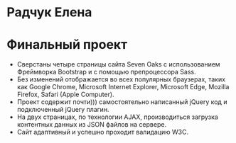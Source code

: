 # Радчук Елена 
# Финальный проект 
- Сверстаны четыре страницы сайта Seven Oaks с использованием Фреймворка Вootstrap и с помощью препроцессора Sass.  
- Без изменений отображается во всех популярных браузерах, таких как  Google Chrome, Microsoft Internet Explorer, Microsoft  Edge, Mozilla Firefox, Safari (Apple Computer).
- Проект содержит почти))) самостоятельно написанный jQuery код и подключенный jQuery плагин.
- На двух страницах, по технологии AJAX, производиться загрузка контентных данных из JSON файлов на сервере.
- Сайт адаптивный и успешно проходит валидацию W3C.
